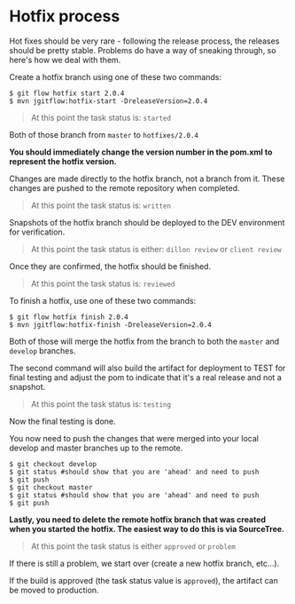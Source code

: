 # Hotfix process

Hot fixes should be very rare - following the release process, the releases should be pretty stable. Problems do have a way of sneaking through, so here's how we deal with them.

Create a hotfix branch using one of these two commands:

    $ git flow hotfix start 2.0.4
    $ mvn jgitflow:hotfix-start -DreleaseVersion=2.0.4

> At this point the task status is: `started`

Both of those branch from `master` to `hotfixes/2.0.4`

**You should immediately change the version number in the pom.xml to represent the hotfix version.**

Changes are made directly to the hotfix branch, not a branch from it. These changes are pushed to the remote repository when completed.

> At this point the task status is: `written`

Snapshots of the hotfix branch should be deployed to the DEV environment for verification. 

> At this point the task status is either: `dillon review` or `client review`

Once they are confirmed, the hotfix should be finished.

> At this point the task status is: `reviewed`

To finish a hotfix, use one of these two commands:

    $ git flow hotfix finish 2.0.4
    $ mvn jgitflow:hotfix-finish -DreleaseVersion=2.0.4

Both of those will merge the hotfix from the branch to both the `master` and `develop` branches.

The second command will also build the artifact for deployment to TEST for final testing and adjust the pom to indicate that it's a real release and not a snapshot.

> At this point the task status is: `testing`

Now the final testing is done.

You now need to push the changes that were merged into your local develop and master branches up to the remote.

	$ git checkout develop
	$ git status #should show that you are 'ahead' and need to push
	$ git push
	$ git checkout master
	$ git status #should show that you are 'ahead' and need to push
	$ git push
	
**Lastly, you need to delete the remote hotfix branch that was created when you started the hotfix. The easiest way to do this is via SourceTree.**

> At this point the task status is either `approved` or `problem`

If there is still a problem, we start over (create a new hotfix branch, etc...).

If the build is approved (the task status value is `approved`), the artifact can be moved to production.


